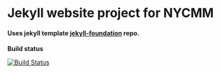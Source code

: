 # Jekyll website project for NYCMM

#### Uses jekyll template [jekyll-foundation](https://github.com/matt-hires/jekyll-foundation) repo.

**Build status** 

[![Build Status](https://travis-ci.com/matt-hires/jekyll-foundation.svg)](https://travis-ci.com/matt-hires/nycmm)

